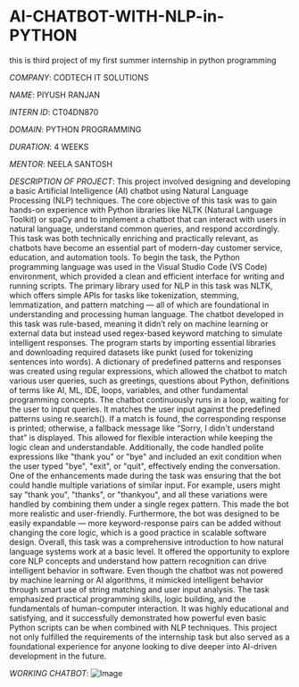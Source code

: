 # AI-CHATBOT-WITH-NLP-in-PYTHON
this is third project of my first summer internship in python programming 

*COMPANY*: CODTECH IT SOLUTIONS

*NAME*: PIYUSH RANJAN

*INTERN ID*: CT04DN870

*DOMAIN*: PYTHON PROGRAMMING

*DURATION*: 4 WEEKS

*MENTOR*: NEELA SANTOSH

*DESCRIPTION OF PROJECT*: This project involved designing and developing a basic Artificial Intelligence (AI) chatbot using Natural Language Processing (NLP) techniques. The core objective of this task was to gain hands-on experience with Python libraries like NLTK (Natural Language Toolkit) or spaCy and to implement a chatbot that can interact with users in natural language, understand common queries, and respond accordingly. This task was both technically enriching and practically relevant, as chatbots have become an essential part of modern-day customer service, education, and automation tools. To begin the task, the Python programming language was used in the Visual Studio Code (VS Code) environment, which provided a clean and efficient interface for writing and running scripts. The primary library used for NLP in this task was NLTK, which offers simple APIs for tasks like tokenization, stemming, lemmatization, and pattern matching — all of which are foundational in understanding and processing human language. The chatbot developed in this task was rule-based, meaning it didn’t rely on machine learning or external data but instead used regex-based keyword matching to simulate intelligent responses. The program starts by importing essential libraries and downloading required datasets like punkt (used for tokenizing sentences into words). A dictionary of predefined patterns and responses was created using regular expressions, which allowed the chatbot to match various user queries, such as greetings, questions about Python, definitions of terms like AI, ML, IDE, loops, variables, and other fundamental programming concepts. The chatbot continuously runs in a loop, waiting for the user to input queries. It matches the user input against the predefined patterns using re.search(). If a match is found, the corresponding response is printed; otherwise, a fallback message like “Sorry, I didn't understand that” is displayed. This allowed for flexible interaction while keeping the logic clean and understandable. Additionally, the code handled polite expressions like "thank you" or "bye" and included an exit condition when the user typed "bye", "exit", or "quit", effectively ending the conversation. One of the enhancements made during the task was ensuring that the bot could handle multiple variations of similar input. For example, users might say "thank you", "thanks", or "thankyou", and all these variations were handled by combining them under a single regex pattern. This made the bot more realistic and user-friendly. Furthermore, the bot was designed to be easily expandable — more keyword-response pairs can be added without changing the core logic, which is a good practice in scalable software design. Overall, this task was a comprehensive introduction to how natural language systems work at a basic level. It offered the opportunity to explore core NLP concepts and understand how pattern recognition can drive intelligent behavior in software. Even though the chatbot was not powered by machine learning or AI algorithms, it mimicked intelligent behavior through smart use of string matching and user input analysis. The task emphasized practical programming skills, logic building, and the fundamentals of human-computer interaction. It was highly educational and satisfying, and it successfully demonstrated how powerful even basic Python scripts can be when combined with NLP techniques. This project not only fulfilled the requirements of the internship task but also served as a foundational experience for anyone looking to dive deeper into AI-driven development in the future.

*WORKING CHATBOT*: ![Image](https://github.com/user-attachments/assets/1dd11158-367b-4ec1-a51f-9a1ec6d06455)
